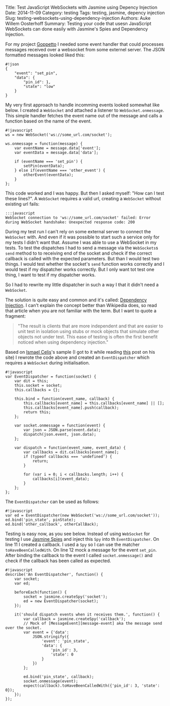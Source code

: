 Title: Test JavaScript WebSockets with Jasmine using Depency Injection
Date: 2014-11-09
Category: testing
Tags: testing, jasmine, depency injection
Slug: testing-websockets-using-dependency-injection
Authors: Auke Willem Oosterhoff
Summary: Testing your code that usesn JavaScript WebSockets can done easily with Jasmine's Spies and Dependency Injection.

For my project [Goppetto][goppetto] I needed some event handler that could processes messages received over a websocket from some
externel server. The JSON formatted messages looked liked this:

    #!json
    {
        "event": "set_pin",
        "data": {
            "pin_id": 1,
            "state": "low"
        }
    }

My very first approach to handle incomming events looked somewhat like below. 
I created a `WebSocket` and attached a listener to `WebSocket.onmessage`. This simple
handler fetches the event name out of the message and calls a function based on the name of the event.
  
    #!javascript
    ws = new WebSocket('ws://some_url.com/socket');
    
    ws.onmessage = function(message) {
        var eventName = message.data['event'];
        var eventData = message.data['data'];

        if (eventName === 'set_pin') {
            setPin(eventData);
        } else if(eventName === 'other_event') {
            otherEvent(eventData);
        } 
    };
    
This code worked and I was happy. But then I asked myself: "How can I test these lines?". 
A `WebSocket` requires a valid url, creating a `WebSocket` without existing url fails:

    :::javascript
    WebSocket connection to 'ws://some_url.com/socket' failed: Error during WebSocket handshake: Unexpected response code: 200

During my test run I can't rely on some external server to connect the `WebSocket` with. And even if it was possible to 
start such a service only for my tests I didn't want that. Assume I was able to use a WebSocket in my tests.
To test the dispatches I had to send a message via the `WebSockets`s `send` method to to receiving end of the socket and check if
the correct callback is called with the expected parameters. But than I would test two things. I would test whether the socket's `send` function
works correctly and I would test if my dispatcher works correctly. But I only want tot test one thing, I want to test if my dispatcher works. 

So I had to rewrite my little dispatcher in such a way I that it didn't need a `WebSocket`.

The solution is quite easy and common and it's called: [Dependency Injection][dependency-injection]. I can't explain the concept better than Wikipedia does, 
so read that article when you are not familiar with the term. But I want to quote a fragment:

> "The result is clients that are more independent and that are easier to unit test in isolation using stubs or mock objects that simulate other objects not under test. This ease of testing is often the first benefit noticed when using dependency injection."

Based on [Ismael Celis][event-dispatcher]'s sample (I got to it while reading [this][article] post on his site) I rewrote the code above and created an `EventDispatcher` which requires a `WebSocket` during initialisation.

    #!javascript 
    var EventDispatcher = function(socket) {                                        
        var dit = this;                                                             
        this.socket = socket;                                                       
        this.callbacks = {};                                                        

        this.bind = function(event_name, callback) {                                
            this.callbacks[event_name] = this.callbacks[event_name] || [];          
            this.callbacks[event_name].push(callback);                              
            return this;                                                            
        };                                                                          

        var socket.onmessage = function(event) {                                         
            var json = JSON.parse(event.data);                                      
            dispatch(json.event, json.data);                                        
        };                                                                          
                                                                                    
        var dispatch = function(event_name, event_data) {                           
            var callbacks = dit.callbacks[event_name];                              
            if (typeof callbacks === 'undefined') {                                 
                return;                                                             
            }                                                                       
                                                                                    
            for (var i = 0; i < callbacks.length; i++) {                            
                callbacks[i](event_data);                                           
            }                                                                       
        };                                                                          
    };                 

The `EventDispatcher` can be used as follows:

    #!javascript
    var ed = EventDispatcher(new WebSocket('ws://some_url.com/socket'));
    ed.bind('pin_state', pinState);
    ed.bind('other_callback', otherCallBack);

Testing is easy now, as you see below. 
Instead of using `WebSocket` for testing I use [Jasmine Spies][jasmine-spies] and inject this `Spy` into
th `EventDispatcher`. On line 11 I created a callback. I used a `Spy` so I can use the matcher `toHaveBeenCalledWith`.
On line 12 mock a message for the event `set_pin`. After binding the callback to the event I called `socket.onmessage()`
and check if the callback has been called as expected.

    #!javascript
    describe('An EventDispatcher', function() {                                     
        var socket;                                                                 
        var ed;                                                                     
                                                                                    
        beforeEach(function() {                                                     
            socket = jasmine.createSpy('socket');
            ed = new EventDispatcher(socket);                                       
        });                                                                         
                                                                                    
        it('should dispatch events when it receives them.', function() {            
            var callback = jasmine.createSpy('callback');                           
            // Mock of [MessageEvent][message-event] aka the message send over the socket.           
            var event = {'data':                                                    
                JSON.stringify({                                                    
                    'event': 'pin_state',                                           
                    'data': {                                                       
                        'pin_id': 3,                                                
                        'state': 0                                                  
                    }                                                               
                })                                                                  
            };     
                                                                                        
            ed.bind('pin_state', callback);                                         
            socket.onmessage(event);                                                
            expect(callback).toHaveBeenCalledWith({'pin_id': 3, 'state': 0});          
        });                                                                         
    });                        


[goppetto]: https://github.com/OrangeTux/Goppetto "Source of Goppetto"
[dependency-injection]: http://en.wikipedia.org/wiki/Dependency_injection "Wikipedia page about Dependency Injection"
[event-dispatcher]:https://gist.github.com/ismasan/299789 
[jasmine-spies]:http://jasmine.github.io/2.0/introduction.html#section-Spies "Jasmine documentation about Spies"
[article]: https://www.new-bamboo.co.uk/blog/2010/02/10/json-event-based-convention-websockets/ "A JSON event-based convention for WebSockets"
[message-event]: https://developer.mozilla.org/en-US/docs/Web/API/MessageEvent "Mozilla Developer Network about MessageEvent"
